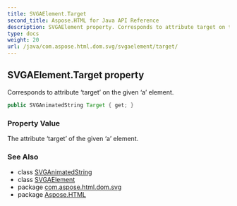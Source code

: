 ```yaml
---
title: SVGAElement.Target
second_title: Aspose.HTML for Java API Reference
description: SVGAElement property. Corresponds to attribute target on the given a element
type: docs
weight: 20
url: /java/com.aspose.html.dom.svg/svgaelement/target/
---
```

## SVGAElement.Target property

Corresponds to attribute ‘target’ on the given ‘a’ element.

```java
public SVGAnimatedString Target { get; }
```

### Property Value

The attribute ‘target’ of the given ‘a’ element.

### See Also

* class [SVGAnimatedString](../../../com.aspose.html.dom.svg.datatypes/svganimatedString/)
* class [SVGAElement](../)
* package [com.aspose.html.dom.svg](../../../com.aspose.html.dom.svg/)
* package [Aspose.HTML](../../../)
